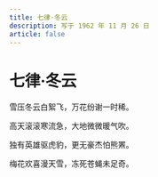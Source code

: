 ```yaml
---
title: 七律·冬云
description: 写于 1962 年 11 月 26 日
article: false
---
```


# 七律·冬云

雪压冬云白絮飞，万花纷谢一时稀。

高天滚滚寒流急，大地微微暖气吹。

独有英雄驱虎豹，更无豪杰怕熊罴。

梅花欢喜漫天雪，冻死苍蝇未足奇。
